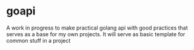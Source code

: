 # goapi

A work in progress to make practical golang api with good practices that serves as a base for my own projects.
It will serve as basic template for common stuff in a project
